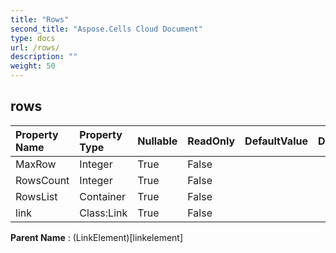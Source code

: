 ```yaml
---
title: "Rows"
second_title: "Aspose.Cells Cloud Document"
type: docs
url: /rows/
description: ""
weight: 50
---
```


## **rows**

 

| Property Name | Property Type | Nullable |  ReadOnly | DefaultValue | Description | 
| :- | :- | :- |:- |  :- | :- |
| MaxRow | Integer | True |  False |  |  |  
| RowsCount | Integer | True |  False |  |  |  
| RowsList | Container | True |  False |  |  |  
| link | Class:Link | True |  False |  |  |  

**Parent Name** : (LinkElement)[linkelement]

